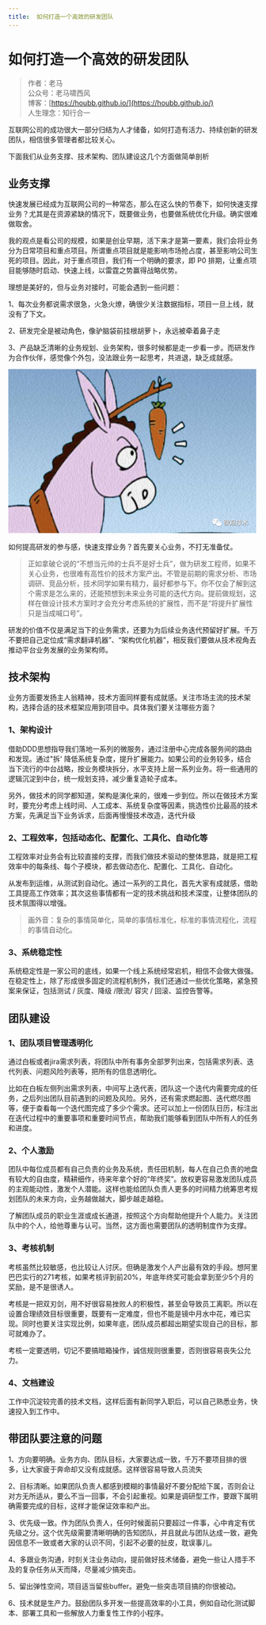 ```yaml
---
title:  如何打造一个高效的研发团队
---
```


# 如何打造一个高效的研发团队

> 作者：老马
> <br/>公众号：老马啸西风
> <br/> 博客：[https://houbb.github.io/](https://houbb.github.io/)
> <br/> 人生理念：知行合一


互联网公司的成功很大一部分归结为人才储备，如何打造有活力、持续创新的研发团队，相信很多管理者都比较关心。


下面我们从业务支撑、技术架构、团队建设这几个方面做简单剖析



## 业务支撑

快速发展已经成为互联网公司的一种常态，那么在这么快的节奏下，如何快速支撑业务？尤其是在资源紧缺的情况下，既要做业务，也要做系统优化升级。确实很难做取舍。

我的观点是看公司的规模，如果是创业早期，活下来才是第一要素，我们会将业务分为日常项目和重点项目。所谓重点项目就是能影响市场抢占度，甚至影响公司生死的项目。因此，对于重点项目，我们有一个明确的要求，即 P0 排期，让重点项目能够随时启动、快速上线，以雷霆之势赢得战略优势。


理想是美好的，但与业务对接时，可能会遇到一些问题：


1、每次业务都说需求很急，火急火燎，确很少关注数据指标，项目一旦上线，就没有了下文。

2、研发完全是被动角色，像驴脑袋前挂根胡萝卜，永远被牵着鼻子走

3、产品缺乏清晰的业务规划、业务架构，很多时候都是走一步看一步。而研发作为合作伙伴，感觉像个外包，没法跟业务一起思考，共进退，缺乏成就感。

<div align="left">
    <img src="/images/team/manage/1-1.png" width="700px">
</div>


如何提高研发的参与感，快速支撑业务？首先要关心业务，不打无准备仗。

>正如拿破仑说的“不想当元帅的士兵不是好士兵”，做为研发工程师，如果不关心业务，也很难有高性价的技术方案产出。不管是前期的需求分析、市场调研、竞品分析，技术同学如果有精力，最好都参与下。你不仅会了解到这个需求是怎么来的，还能预想到未来业务可能的迭代方向。提前做规划，这样在做设计技术方案时才会充分考虑系统的扩展性，而不是“将提升扩展性只是当成喊口号”。


研发的价值不仅是满足当下的业务需求，还要为为后续业务迭代预留好扩展。千万不要把自己定位成“需求翻译机器”、“架构优化机器”，相反我们要做从技术视角去推动平台业务发展的业务架构师。



## 技术架构

业务方面要发扬主人翁精神，技术方面同样要有成就感。关注市场主流的技术架构，选择合适的技术框架应用到项目中。具体我们要关注哪些方面？


### 1、架构设计

借助DDD思想指导我们落地一系列的微服务，通过注册中心完成各服务间的路由和发现。通过"拆' 降低系统复杂度，提升扩展能力。如果公司的业务较多，结合当下流行的中台战略，按业务模块拆分，水平支持上层一系列业务。将一些通用的逻辑沉淀到中台，统一规划支持，减少重复造轮子成本。


另外，做技术的同学都知道，架构是演化来的，很难一步到位。所以在做技术方案时，要充分考虑上线时间、人工成本、系统复杂度等因素，挑选性价比最高的技术方案，先满足当下业务诉求，后面再慢慢技术改造，迭代升级


### 2、工程效率，包括动态化、配置化、工具化、自动化等


工程效率对业务会有比较直接的支撑，而我们做技术驱动的整体思路，就是把工程效率中的每条线、每个子模块，都去做动态化、配置化、工具化、自动化。


从发布到运维，从测试到自动化。通过一系列的工具化，首先大家有成就感，借助工具提高工作效率；其次这些事情都有一定的技术挑战和技术深度，让整体团队的技术氛围得以增强。


> 画外音：复杂的事情简单化，简单的事情标准化，标准的事情流程化，流程的事情自动化。


### 3、系统稳定性

系统稳定性是一家公司的底线，如果一个线上系统经常宕机，相信不会做大做强。在稳定性上，除了形成很多固定的流程机制外，我们还通过一些优化策略，紧急预案来保证，包括测试 / 灰度、降级 /限流/ 容灾 / 回滚、监控告警等。


## 团队建设


### 1、团队项目管理透明化

通过白板或者jira需求列表，将团队中所有事务全部罗列出来，包括需求列表、迭代列表、问题风险列表等，把所有的信息透明化。


比如在白板左侧列出需求列表，中间写上迭代表，团队这一个迭代内需要完成的任务，之后列出团队目前遇到的问题及风险。另外，还有需求燃起图、迭代燃尽图等，便于查看每一个迭代图完成了多少个需求。还可以加上一份团队日历，标注出在迭代过程中的重要事项和重要时间节点，帮助我们能够看到团队中所有人的任务和进度。


### 2、个人激励

团队中每位成员都有自己负责的业务及系统，责任田机制，每人在自己负责的地盘有较大的自由度，精耕细作，待来年拿个好的“年终奖”。放权更容易激发团队成员的主观能动性，激发个人潜能。这样也能给团队负责人更多的时间精力统筹思考规划团队的未来方向，业务越做越大，脚步越走越稳。

了解团队成员的职业生涯或成长通道，按照这个方向帮助他提升个人能力。关注团队中的个人，给他尊重与认可。当然，这方面也需要团队的透明制度作为支撑。

### 3、考核机制

考核虽然比较敏感，也比较让人讨厌。但确是激发个人产出最有效的手段。想阿里巴巴实行的271考核，如果考核评到前20%，年底年终奖可能会拿到至少5个月的奖励，是不是很诱人。

考核是一把双刃剑，用不好很容易挫败人的积极性，甚至会导致员工离职。所以在设置合理绩效目标很重要，既要有一定难度，但也不能是镜中月水中花，难已实现。同时也要关注实现比例，如果年底，团队成员都超出期望实现自己的目标，那可就难办了。

考核一定要透明，切记不要搞暗箱操作，诚信规则很重要，否则很容易丧失公允力。

### 4、文档建设

工作中沉淀较完善的技术文档，这样后面有新同学入职后，可以自己熟悉业务，快速投入到工作中。


## 带团队要注意的问题


1、方向要明确。业务方向、团队目标，大家要达成一致，千万不要项目排的很多，让大家疲于奔命却又没有成就感。这样很容易导致人员流失

2、目标清晰。如果团队负责人都感到模糊的事情最好不要分配给下属，否则会让对方无所适从，要么不当一回事，不会引起重视。如果是调研型工作，要跟下属明确需要完成的目标，这样才能保证效率和产出。

3、优先级一致。作为团队负责人，任何时候面前只要超过一件事，心中肯定有优先级之分。这个优先级需要清晰明确的告知团队，并且就此与团队达成一致，避免因信息不一致或者大家的认识不同，引起不必要的扯皮，耽误事儿。

4、多跟业务沟通，时刻关注业务动向，提前做好技术储备，避免一些让人措手不及的复杂任务从天而降，尽量减少搞突击。

5、留出弹性空间，项目适当留些buffer。避免一些突击项目搞的你很被动。

6、技术就是生产力。鼓励团队多开发一些提高效率的小工具，例如自动化测试脚本、部署工具和一些解放人力重复性工作的小程序。